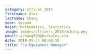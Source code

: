 ```yaml
---
category: officer_2018
firstname: Alex
lastname: Chang
year: Second
major: Mathematics, Statistics
image: images/officers_2018/achang.png
email: achang500@berkeley.edu
date: 2018-05-24 00:00:10
title: "Co-Equipment Manager"
---
```

